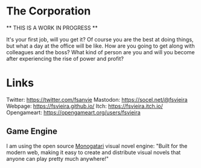 # The Corporation
** THIS IS A WORK IN PROGRESS **

It's your first job, will you get it? Of course you are the best at doing things, but what a day at the office will be like. How are you going to get along with colleagues and the boss? What kind of person are you and will you become after experiencing the rise of power and profit?

# Links

Twitter: https://twitter.com/fsanvie
Mastodon: https://socel.net/@fsvieira
Webpage: https://fsvieira.github.io/
Itch: https://fsvieira.itch.io/
Opengameart: https://opengameart.org/users/fsvieira

## Game Engine

I am using the open source [Monogatari](https://monogatari.io/) visual novel engine: "Built for the modern web, making it easy to create and distribute visual novels that anyone can play pretty much anywhere!"
